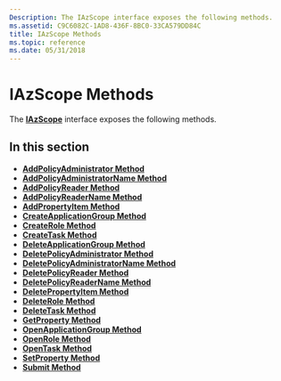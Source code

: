 ```yaml
---
Description: The IAzScope interface exposes the following methods.
ms.assetid: C9C6082C-1AD8-436F-8BC0-33CA579DD84C
title: IAzScope Methods
ms.topic: reference
ms.date: 05/31/2018
---
```


# IAzScope Methods

The [**IAzScope**](/windows/desktop/api/Azroles/nn-azroles-iazscope) interface exposes the following methods.

## In this section

-   [**AddPolicyAdministrator Method**](/windows/desktop/api/Azroles/nf-azroles-iazscope-addpolicyadministrator)
-   [**AddPolicyAdministratorName Method**](/windows/desktop/api/Azroles/nf-azroles-iazscope-addpolicyadministratorname)
-   [**AddPolicyReader Method**](/windows/desktop/api/Azroles/nf-azroles-iazscope-addpolicyreader)
-   [**AddPolicyReaderName Method**](/windows/desktop/api/Azroles/nf-azroles-iazscope-addpolicyreadername)
-   [**AddPropertyItem Method**](/windows/desktop/api/Azroles/nf-azroles-iazscope-addpropertyitem)
-   [**CreateApplicationGroup Method**](/windows/desktop/api/Azroles/nf-azroles-iazscope-createapplicationgroup)
-   [**CreateRole Method**](/windows/desktop/api/Azroles/nf-azroles-iazscope-createrole)
-   [**CreateTask Method**](/windows/desktop/api/Azroles/nf-azroles-iazscope-createtask)
-   [**DeleteApplicationGroup Method**](/windows/desktop/api/Azroles/nf-azroles-iazscope-deleteapplicationgroup)
-   [**DeletePolicyAdministrator Method**](/windows/desktop/api/Azroles/nf-azroles-iazscope-deletepolicyadministrator)
-   [**DeletePolicyAdministratorName Method**](/windows/desktop/api/Azroles/nf-azroles-iazscope-deletepolicyadministratorname)
-   [**DeletePolicyReader Method**](/windows/desktop/api/Azroles/nf-azroles-iazscope-deletepolicyreader)
-   [**DeletePolicyReaderName Method**](/windows/desktop/api/Azroles/nf-azroles-iazscope-deletepolicyreadername)
-   [**DeletePropertyItem Method**](/windows/desktop/api/Azroles/nf-azroles-iazscope-deletepropertyitem)
-   [**DeleteRole Method**](/windows/desktop/api/Azroles/nf-azroles-iazscope-deleterole)
-   [**DeleteTask Method**](/windows/desktop/api/Azroles/nf-azroles-iazscope-deletetask)
-   [**GetProperty Method**](/windows/desktop/api/Azroles/nf-azroles-iazscope-getproperty)
-   [**OpenApplicationGroup Method**](/windows/desktop/api/Azroles/nf-azroles-iazscope-openapplicationgroup)
-   [**OpenRole Method**](/windows/desktop/api/Azroles/nf-azroles-iazscope-openrole)
-   [**OpenTask Method**](/windows/desktop/api/Azroles/nf-azroles-iazscope-opentask)
-   [**SetProperty Method**](/windows/desktop/api/Azroles/nf-azroles-iazscope-setproperty)
-   [**Submit Method**](/windows/desktop/api/Azroles/nf-azroles-iazscope-submit)

 

 



